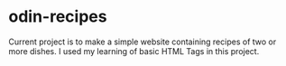 # odin-recipes
Current project is to make a simple website containing recipes of two or more dishes.
I used my learning of basic HTML Tags in this project.